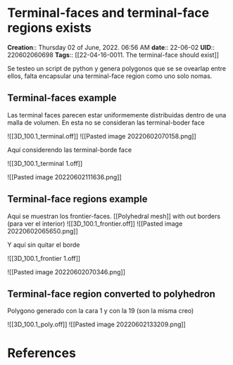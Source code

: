 # Terminal-faces and terminal-face regions exists

**Creation**::  Thursday 02 of June, 2022.  06:56 AM
**date**:: 22-06-02
**UID**:: 220602060698
**Tags**:: [[22-04-16-0011. The terminal-face should exist]]

Se testeo un script de python y genera polygonos que se se ovearlap entre ellos, falta encapsular una terminal-face region como uno solo nomas.

## Terminal-faces example 
Las terminal faces parecen estar uniformemente distribuidas dentro de una malla de volumen. En esta no se consideran las terminal-boder face

![[3D_100.1_terminal.off]]
![[Pasted image 20220602070158.png]]

Aquí considerendo las terminal-borde face

![[3D_100.1_terminal 1.off]]

![[Pasted image 20220602111636.png]]

## Terminal-face regions example

Aquí se muestran los frontier-faces. [[Polyhedral mesh]] with out borders (para ver el interior)
![[3D_100.1_frontier.off]]
![[Pasted image 20220602065650.png]]

Y aquí sin quitar el borde

![[3D_100.1_frontier 1.off]]

![[Pasted image 20220602070346.png]]

## Terminal-face region converted to polyhedron

Polygono generado con la cara 1 y con la 19 (son la misma creo)

![[3D_100.1_poly.off]]
![[Pasted image 20220602133209.png]]


# References
